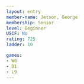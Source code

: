 ```yaml
---
layout: entry
member-name: Jetson, George
membership: Senior
level: Beginner
USCF: No
rating: 725
ladder: 10

games:
- W0
- D1
- L9
---
```

